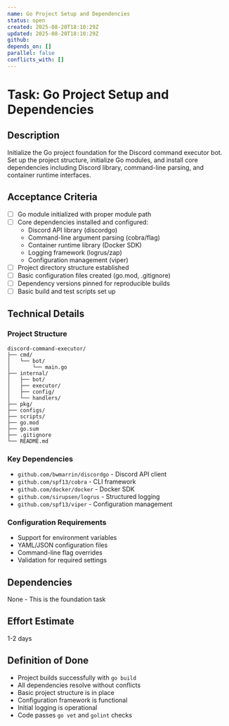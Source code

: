 ```yaml
---
name: Go Project Setup and Dependencies
status: open
created: 2025-08-20T18:10:29Z
updated: 2025-08-20T18:10:29Z
github: 
depends_on: []
parallel: false
conflicts_with: []
---
```


# Task: Go Project Setup and Dependencies

## Description

Initialize the Go project foundation for the Discord command executor bot. Set up the project structure, initialize Go modules, and install core dependencies including Discord library, command-line parsing, and container runtime interfaces.

## Acceptance Criteria

- [ ] Go module initialized with proper module path
- [ ] Core dependencies installed and configured:
  - Discord API library (discordgo)
  - Command-line argument parsing (cobra/flag)
  - Container runtime library (Docker SDK)
  - Logging framework (logrus/zap)
  - Configuration management (viper)
- [ ] Project directory structure established
- [ ] Basic configuration files created (go.mod, .gitignore)
- [ ] Dependency versions pinned for reproducible builds
- [ ] Basic build and test scripts set up

## Technical Details

### Project Structure
```
discord-command-executor/
├── cmd/
│   └── bot/
│       └── main.go
├── internal/
│   ├── bot/
│   ├── executor/
│   ├── config/
│   └── handlers/
├── pkg/
├── configs/
├── scripts/
├── go.mod
├── go.sum
├── .gitignore
└── README.md
```

### Key Dependencies
- `github.com/bwmarrin/discordgo` - Discord API client
- `github.com/spf13/cobra` - CLI framework
- `github.com/docker/docker` - Docker SDK
- `github.com/sirupsen/logrus` - Structured logging
- `github.com/spf13/viper` - Configuration management

### Configuration Requirements
- Support for environment variables
- YAML/JSON configuration files
- Command-line flag overrides
- Validation for required settings

## Dependencies

None - This is the foundation task

## Effort Estimate

1-2 days

## Definition of Done

- Project builds successfully with `go build`
- All dependencies resolve without conflicts
- Basic project structure is in place
- Configuration framework is functional
- Initial logging is operational
- Code passes `go vet` and `golint` checks